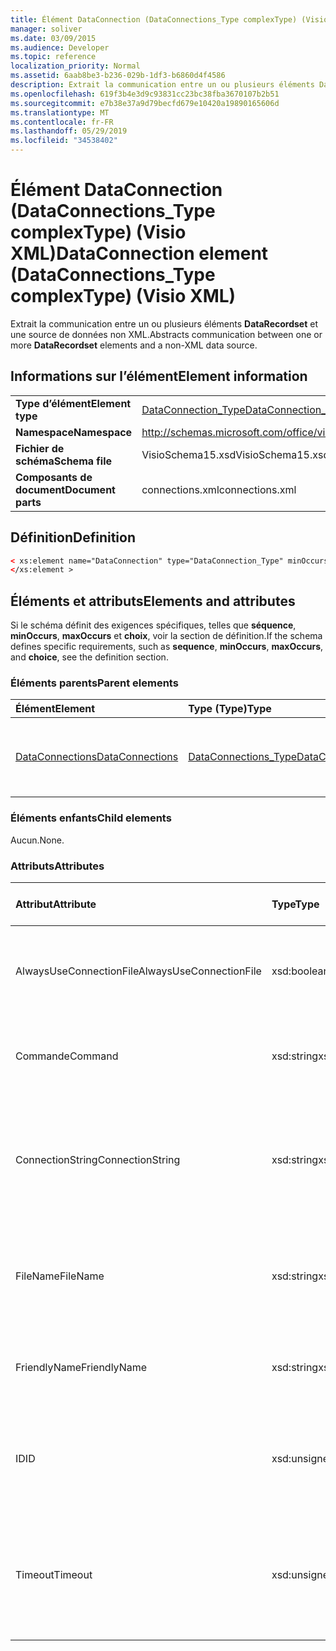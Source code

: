 ```yaml
---
title: Élément DataConnection (DataConnections_Type complexType) (Visio XML)
manager: soliver
ms.date: 03/09/2015
ms.audience: Developer
ms.topic: reference
localization_priority: Normal
ms.assetid: 6aab8be3-b236-029b-1df3-b6860d4f4586
description: Extrait la communication entre un ou plusieurs éléments DataRecordset et une source de données non XML.
ms.openlocfilehash: 619f3b4e3d9c93831cc23bc38fba3670107b2b51
ms.sourcegitcommit: e7b38e37a9d79becfd679e10420a19890165606d
ms.translationtype: MT
ms.contentlocale: fr-FR
ms.lasthandoff: 05/29/2019
ms.locfileid: "34538402"
---
```

# <a name="dataconnection-element-dataconnections_type-complextype-visio-xml"></a><span data-ttu-id="17203-103">Élément DataConnection (DataConnections_Type complexType) (Visio XML)</span><span class="sxs-lookup"><span data-stu-id="17203-103">DataConnection element (DataConnections_Type complexType) (Visio XML)</span></span>

<span data-ttu-id="17203-104">Extrait la communication entre un ou plusieurs éléments **DataRecordset** et une source de données non XML.</span><span class="sxs-lookup"><span data-stu-id="17203-104">Abstracts communication between one or more **DataRecordset** elements and a non-XML data source.</span></span> 
  
## <a name="element-information"></a><span data-ttu-id="17203-105">Informations sur l’élément</span><span class="sxs-lookup"><span data-stu-id="17203-105">Element information</span></span>

|||
|:-----|:-----|
|<span data-ttu-id="17203-106">**Type d’élément**</span><span class="sxs-lookup"><span data-stu-id="17203-106">**Element type**</span></span> <br/> |[<span data-ttu-id="17203-107">DataConnection_Type</span><span class="sxs-lookup"><span data-stu-id="17203-107">DataConnection_Type</span></span>](dataconnection_type-complextypevisio-xml.md) <br/> |
|<span data-ttu-id="17203-108">**Namespace**</span><span class="sxs-lookup"><span data-stu-id="17203-108">**Namespace**</span></span> <br/> |http://schemas.microsoft.com/office/visio/2012/main  <br/> |
|<span data-ttu-id="17203-109">**Fichier de schéma**</span><span class="sxs-lookup"><span data-stu-id="17203-109">**Schema file**</span></span> <br/> |<span data-ttu-id="17203-110">VisioSchema15.xsd</span><span class="sxs-lookup"><span data-stu-id="17203-110">VisioSchema15.xsd</span></span>  <br/> |
|<span data-ttu-id="17203-111">**Composants de document**</span><span class="sxs-lookup"><span data-stu-id="17203-111">**Document parts**</span></span> <br/> |<span data-ttu-id="17203-112">connections.xml</span><span class="sxs-lookup"><span data-stu-id="17203-112">connections.xml</span></span>  <br/> |
   
## <a name="definition"></a><span data-ttu-id="17203-113">Définition</span><span class="sxs-lookup"><span data-stu-id="17203-113">Definition</span></span>

```XML
< xs:element name="DataConnection" type="DataConnection_Type" minOccurs="1" maxOccurs="unbounded" >
</xs:element >
```

## <a name="elements-and-attributes"></a><span data-ttu-id="17203-114">Éléments et attributs</span><span class="sxs-lookup"><span data-stu-id="17203-114">Elements and attributes</span></span>

<span data-ttu-id="17203-115">Si le schéma définit des exigences spécifiques, telles que **séquence**, **minOccurs**, **maxOccurs** et **choix**, voir la section de définition.</span><span class="sxs-lookup"><span data-stu-id="17203-115">If the schema defines specific requirements, such as **sequence**, **minOccurs**, **maxOccurs**, and **choice**, see the definition section.</span></span> 
  
### <a name="parent-elements"></a><span data-ttu-id="17203-116">Éléments parents</span><span class="sxs-lookup"><span data-stu-id="17203-116">Parent elements</span></span>

|<span data-ttu-id="17203-117">**Élément**</span><span class="sxs-lookup"><span data-stu-id="17203-117">**Element**</span></span>|<span data-ttu-id="17203-118">**Type (Type)**</span><span class="sxs-lookup"><span data-stu-id="17203-118">**Type**</span></span>|<span data-ttu-id="17203-119">**Description**</span><span class="sxs-lookup"><span data-stu-id="17203-119">**Description**</span></span>|
|:-----|:-----|:-----|
|[<span data-ttu-id="17203-120">DataConnections</span><span class="sxs-lookup"><span data-stu-id="17203-120">DataConnections</span></span>](dataconnections-elementvisio-xml.md) <br/> |[<span data-ttu-id="17203-121">DataConnections_Type</span><span class="sxs-lookup"><span data-stu-id="17203-121">DataConnections_Type</span></span>](dataconnections_type-complextypevisio-xml.md) <br/> |<span data-ttu-id="17203-122">Contient les **éléments DataConnection** du document.</span><span class="sxs-lookup"><span data-stu-id="17203-122">Contains the **DataConnection** elements for the document.</span></span>  <br/> |
   
### <a name="child-elements"></a><span data-ttu-id="17203-123">Éléments enfants</span><span class="sxs-lookup"><span data-stu-id="17203-123">Child elements</span></span>

<span data-ttu-id="17203-124">Aucun.</span><span class="sxs-lookup"><span data-stu-id="17203-124">None.</span></span>
  
### <a name="attributes"></a><span data-ttu-id="17203-125">Attributs</span><span class="sxs-lookup"><span data-stu-id="17203-125">Attributes</span></span>

|<span data-ttu-id="17203-126">**Attribut**</span><span class="sxs-lookup"><span data-stu-id="17203-126">**Attribute**</span></span>|<span data-ttu-id="17203-127">**Type**</span><span class="sxs-lookup"><span data-stu-id="17203-127">**Type**</span></span>|<span data-ttu-id="17203-128">**Obligatoire**</span><span class="sxs-lookup"><span data-stu-id="17203-128">**Required**</span></span>|<span data-ttu-id="17203-129">**Description**</span><span class="sxs-lookup"><span data-stu-id="17203-129">**Description**</span></span>|<span data-ttu-id="17203-130">**Valeurs possibles**</span><span class="sxs-lookup"><span data-stu-id="17203-130">**Possible values**</span></span>|
|:-----|:-----|:-----|:-----|:-----|
|<span data-ttu-id="17203-131">AlwaysUseConnectionFile</span><span class="sxs-lookup"><span data-stu-id="17203-131">AlwaysUseConnectionFile</span></span>  <br/> |<span data-ttu-id="17203-132">xsd:boolean</span><span class="sxs-lookup"><span data-stu-id="17203-132">xsd:boolean</span></span>  <br/> |<span data-ttu-id="17203-133">facultatif</span><span class="sxs-lookup"><span data-stu-id="17203-133">optional</span></span>  <br/> |<span data-ttu-id="17203-134">La valeur par défaut est false.</span><span class="sxs-lookup"><span data-stu-id="17203-134">The default value is false.</span></span> <span data-ttu-id="17203-135">Voir la section Remarques pour plus d'informations.</span><span class="sxs-lookup"><span data-stu-id="17203-135">See Remarks for more information.</span></span>  <br/> |<span data-ttu-id="17203-136">Valeurs du type xsd:boolean.</span><span class="sxs-lookup"><span data-stu-id="17203-136">Values of the xsd:boolean type.</span></span>  <br/> |
|<span data-ttu-id="17203-137">Commande</span><span class="sxs-lookup"><span data-stu-id="17203-137">Command</span></span>  <br/> |<span data-ttu-id="17203-138">xsd:string</span><span class="sxs-lookup"><span data-stu-id="17203-138">xsd:string</span></span>  <br/> |<span data-ttu-id="17203-139">facultatif</span><span class="sxs-lookup"><span data-stu-id="17203-139">optional</span></span>  <br/> |<span data-ttu-id="17203-140">Chaîne de commande utilisée pour interroger la source de données.</span><span class="sxs-lookup"><span data-stu-id="17203-140">The command string used to query the data source.</span></span>  <br/> |<span data-ttu-id="17203-141">Valeurs du type xsd:string.</span><span class="sxs-lookup"><span data-stu-id="17203-141">Values of the xsd:string type.</span></span>  <br/> |
|<span data-ttu-id="17203-142">ConnectionString</span><span class="sxs-lookup"><span data-stu-id="17203-142">ConnectionString</span></span>  <br/> |<span data-ttu-id="17203-143">xsd:string</span><span class="sxs-lookup"><span data-stu-id="17203-143">xsd:string</span></span>  <br/> |<span data-ttu-id="17203-144">facultatif</span><span class="sxs-lookup"><span data-stu-id="17203-144">optional</span></span>  <br/> |<span data-ttu-id="17203-145">Chaîne de connexion qui définit les paramètres nécessaires pour se connecter à une source de données.</span><span class="sxs-lookup"><span data-stu-id="17203-145">The connection string that defines the parameters necessary to connect to a data source.</span></span>  <br/> |<span data-ttu-id="17203-146">Valeurs du type xsd:string.</span><span class="sxs-lookup"><span data-stu-id="17203-146">Values of the xsd:string type.</span></span>  <br/> |
|<span data-ttu-id="17203-147">FileName</span><span class="sxs-lookup"><span data-stu-id="17203-147">FileName</span></span>  <br/> |<span data-ttu-id="17203-148">xsd:string</span><span class="sxs-lookup"><span data-stu-id="17203-148">xsd:string</span></span>  <br/> |<span data-ttu-id="17203-149">obligatoire</span><span class="sxs-lookup"><span data-stu-id="17203-149">required</span></span>  <br/> |<span data-ttu-id="17203-150">Nom du fichier de connexion.</span><span class="sxs-lookup"><span data-stu-id="17203-150">The name of the connection file.</span></span> <span data-ttu-id="17203-151">Voir la section Remarques pour plus d'informations.</span><span class="sxs-lookup"><span data-stu-id="17203-151">See Remarks for more information.</span></span>  <br/> |<span data-ttu-id="17203-152">Valeurs du type xsd:string.</span><span class="sxs-lookup"><span data-stu-id="17203-152">Values of the xsd:string type.</span></span>  <br/> |
|<span data-ttu-id="17203-153">FriendlyName</span><span class="sxs-lookup"><span data-stu-id="17203-153">FriendlyName</span></span>  <br/> |<span data-ttu-id="17203-154">xsd:string</span><span class="sxs-lookup"><span data-stu-id="17203-154">xsd:string</span></span>  <br/> |<span data-ttu-id="17203-155">facultatif</span><span class="sxs-lookup"><span data-stu-id="17203-155">optional</span></span>  <br/> |<span data-ttu-id="17203-156">Nom fourni par l’utilisateur pour la connexion de données.</span><span class="sxs-lookup"><span data-stu-id="17203-156">A user provided name for the data connection.</span></span>  <br/> |<span data-ttu-id="17203-157">Valeurs du type xsd:string.</span><span class="sxs-lookup"><span data-stu-id="17203-157">Values of the xsd:string type.</span></span>  <br/> |
|<span data-ttu-id="17203-158">ID</span><span class="sxs-lookup"><span data-stu-id="17203-158">ID</span></span>  <br/> |<span data-ttu-id="17203-159">xsd:unsignedInt</span><span class="sxs-lookup"><span data-stu-id="17203-159">xsd:unsignedInt</span></span>  <br/> |<span data-ttu-id="17203-160">obligatoire</span><span class="sxs-lookup"><span data-stu-id="17203-160">required</span></span>  <br/> |<span data-ttu-id="17203-161">ID attribué par le Visio pour une connexion donnée, unique dans le document.</span><span class="sxs-lookup"><span data-stu-id="17203-161">The ID assigned by Visio for a given connection, unique within the document.</span></span>  <br/> |<span data-ttu-id="17203-162">Valeurs du type xsd:unsignedInt.</span><span class="sxs-lookup"><span data-stu-id="17203-162">Values of the xsd:unsignedInt type.</span></span>  <br/> |
|<span data-ttu-id="17203-163">Timeout</span><span class="sxs-lookup"><span data-stu-id="17203-163">Timeout</span></span>  <br/> |<span data-ttu-id="17203-164">xsd:unsignedInt</span><span class="sxs-lookup"><span data-stu-id="17203-164">xsd:unsignedInt</span></span>  <br/> |<span data-ttu-id="17203-165">facultatif</span><span class="sxs-lookup"><span data-stu-id="17203-165">optional</span></span>  <br/> |<span data-ttu-id="17203-166">Délai d’attente en minutes lors de la tentative d’établissement d’une connexion avant la fin de la tentative.</span><span class="sxs-lookup"><span data-stu-id="17203-166">The wait time in minutes while trying to establish a connection before terminating the attempt.</span></span>  <br/> |<span data-ttu-id="17203-167">Valeurs du type xsd:unsignedInt.</span><span class="sxs-lookup"><span data-stu-id="17203-167">Values of the xsd:unsignedInt type.</span></span>  <br/> |
   

